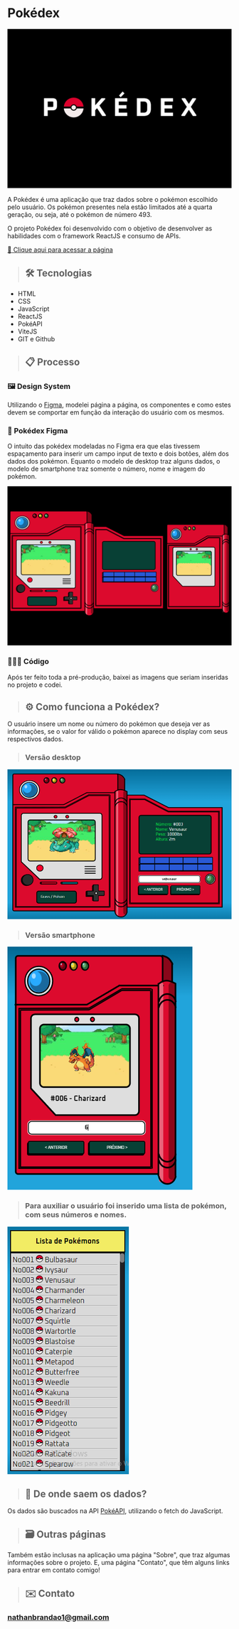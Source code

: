 # Pokédex

![preview](./readme-assets/Capa.png)

A Pokédex é uma aplicação que traz dados sobre o pokémon escolhido pelo usuário. Os pokémon presentes nela estão limitados até a quarta geração, ou seja, até o pokémon de número 493.

O projeto Pokédex foi desenvolvido com o objetivo de desenvolver as habilidades com o framework ReactJS e consumo de APIs.

[🔗 Clique aqui para acessar a página](https://nathanmarques2001.github.io/Pokedex/)

>## 🛠 Tecnologias
- HTML
- CSS
- JavaScript
- ReactJS
- PokéAPI
- ViteJS
- GIT e Github

>## 📋 Processo  

### 🖼 Design System  
Utilizando o [Figma](https://www.figma.com/), modelei página a página, os componentes e como estes devem se comportar em função da interação do usuário com os mesmos. 

### 🧧 Pokédex Figma  
O intuito das pokédex modeladas no Figma era que elas tivessem espaçamento para inserir um campo input de texto e dois botões, além dos dados dos pokémon.
Equanto o modelo de desktop traz alguns dados, o modelo de smartphone traz somente o número, nome e imagem do pokémon.

![preview](./readme-assets/Pokedex-Figma.png)

### 👨🏽‍💻 Código
Após ter feito toda a pré-produção, baixei as imagens que seriam inseridas no projeto e codei.

>## ⚙️ Como funciona a Pokédex?
O usuário insere um nome ou número do pokémon que deseja ver as informações, se o valor for válido o pokémon aparece no display com seus respectivos dados.

>### Versão desktop
![preview](./readme-assets/Dados-Desktop.PNG)

>### Versão smartphone  
![preview](./readme-assets/Dados-Smartphone.PNG)

>### Para auxiliar o usuário foi inserido uma lista de pokémon, com seus números e nomes.  
![preview](./readme-assets/Lista.PNG)

>## 📡 De onde saem os dados?
Os dados são buscados na API [PokéAPI](https://pokeapi.co/), utilizando o fetch do JavaScript.

>## 🗃 Outras páginas
Também estão inclusas na aplicação uma página "Sobre", que traz algumas informações sobre o projeto. E, uma página "Contato", que têm alguns links para entrar em contato comigo!

>## ✉️ Contato

### nathanbrandao1@gmail.com

